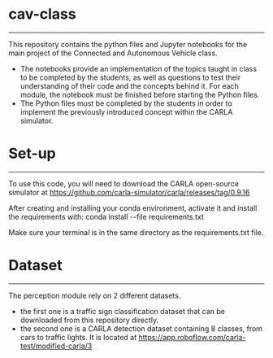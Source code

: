 # cav-class

----

This repository contains the python files and Jupyter notebooks for the main project of the Connected and Autonomous Vehicle class.

- The notebooks provide an implementation of the topics taught in class to be completed by the students, as well as questions to test their understanding of their code and the concepts behind it. For each module, the notebook must be finished before starting the Python files.
- The Python files must be completed by the students in order to implement the previously introduced concept within the CARLA simulator.

# Set-up

----

To use this code, you will need to download the CARLA open-source simulator at https://github.com/carla-simulator/carla/releases/tag/0.9.16

After creating and installing your conda environment, activate it and install the requirements with: conda install --file requirements.txt

Make sure your terminal is in the same directory as the requirements.txt file.

# Dataset

----

The perception module rely on 2 different datasets.

- the first one is a traffic sign classification dataset that can be downloaded from this repository directly.
- the second one is a CARLA detection dataset containing 8 classes, from cars to traffic lights. It is located at https://app.roboflow.com/carla-test/modified-carla/3

